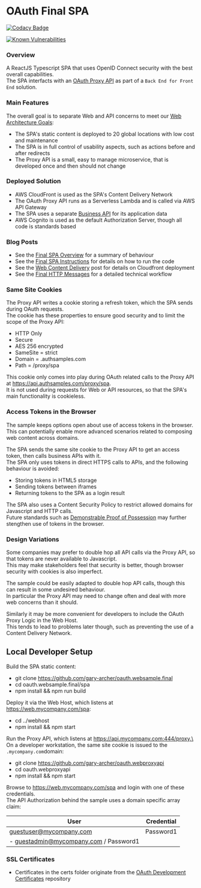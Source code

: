 # OAuth Final SPA

[![Codacy Badge](https://app.codacy.com/project/badge/Grade/f2c5ede8739440599096fc25010ab6f6)](https://www.codacy.com/gh/gary-archer/oauth.websample.final/dashboard?utm_source=github.com&amp;utm_medium=referral&amp;utm_content=gary-archer/oauth.websample.final&amp;utm_campaign=Badge_Grade)
 
[![Known Vulnerabilities](https://snyk.io/test/github/gary-archer/oauth.websample.final/badge.svg?targetFile=spa/package.json)](https://snyk.io/test/github/gary-archer/oauth.websample.final?targetFile=spa/package.json)

### Overview

A ReactJS Typescript SPA that uses OpenID Connect security with the best overall capabilities.\
The SPA interfacts with an [OAuth Proxy API](https://github.com/gary-archer/oauth.webproxyapi) as part of a `Back End for Front End` solution.

### Main Features

The overall goal is to separate Web and API concerns to meet our [Web Architecture Goals](https://authguidance.com/2017/09/08/goal-1-requirements/):

- The SPA's static content is deployed to 20 global locations with low cost and maintenance
- The SPA is in full control of usability aspects, such as actions before and after redirects
- The Proxy API is a small, easy to manage microservice, that is developed once and then should not change

### Deployed Solution

* AWS CloudFront is used as the SPA's Content Delivery Network
* The OAuth Proxy API runs as a Serverless Lambda and is called via AWS API Gateway
* The SPA uses a separate [Business API](https://github.com/gary-archer/oauth.apisample.serverless) for its application data
* AWS Cognito is used as the default Authorization Server, though all code is standards based

### Blog Posts

* See the [Final SPA Overview](https://authguidance.com/2019/04/07/local-ui-setup) for a summary of behaviour
* See the [Final SPA Instructions](https://authguidance.com/2019/04/08/how-to-run-the-react-js-spa) for details on how to run the code
* See the [Web Content Delivery](https://authguidance.com/2018/12/02/spa-content-deployment) post for details on Cloudfront deployment
* See the [Final HTTP Messages](https://authguidance.com/2020/05/24/spa-and-api-final-http-messages) for a detailed technical workflow

### Same Site Cookies

The Proxy API writes a cookie storing a refresh token, which the SPA sends during OAuth requests.\
The cookie has these properties to ensure good security and to limit the scope of the Proxy API:

- HTTP Only
- Secure
- AES 256 encrypted
- SameSite = strict
- Domain = .authsamples.com
- Path = /proxy/spa

This cookie only comes into play during OAuth related calls to the Proxy API at https://api.authsamples.com/proxy/spa. \
It is not used during requests for Web or API resources, so that the SPA's main functionality is cookieless.

### Access Tokens in the Browser

The sample keeps options open about use of access tokens in the browser.\
This can potentially enable more advanced scenarios related to composing web content across domains.

The SPA sends the same site cookie to the Proxy API to get an access token, then calls business APIs with it.\
The SPA only uses tokens in direct HTTPS calls to APIs, and the following behaviour is avoided:

- Storing tokens in HTML5 storage
- Sending tokens between iframes
- Returning tokens to the SPA as a login result

The SPA also uses a Content Security Policy to restrict allowed domains for Javascript and HTTP calls.\
Future standards such as [Demonstrable Proof of Possession](https://datatracker.ietf.org/doc/html/draft-ietf-oauth-dpop) may further stengthen use of tokens in the browser.

### Design Variations

Some companies may prefer to double hop all API calls via the Proxy API, so that tokens are never available to Javascript.\
This may make stakeholders feel that security is better, though browser security with cookies is also imperfect.

The sample could be easily adapted to double hop API calls, though this can result in some undesired behaviour.\
In particular the Proxy API may need to change often and deal with more web concerns than it should.

Similarly it may be more convenient for developers to include the OAuth Proxy Logic in the Web Host.\
This tends to lead to problems later though, such as preventing the use of a Content Delivery Network.

## Local Developer Setup

Build the SPA static content:

- git clone https://github.com/gary-archer/oauth.websample.final
- cd oauth.websample.final/spa
- npm install && npm run build

Deploy it via the Web Host, which listens at https://web.mycompany.com/spa:

- cd ../webhost
- npm install && npm start

Run the Proxy API, which listens at https://api.mycompany.com:444/proxy.\
On a developer workstation, the same site cookie is issued to the `.mycompany.com`domain:

- git clone https://github.com/gary-archer/oauth.webproxyapi
- cd oauth.webproxyapi
- npm install && npm start

Browse to https://web.mycompany.com/spa and login with one of these credentials.\
The API Authorization behind the sample uses a domain specific array claim:

| User | Credential |
| ---- | ---------- |
| guestuser@mycompany.com | Password1 |
- guestadmin@mycompany.com / Password1 |

### SSL Certificates

* Certificates in the certs folder originate from the [OAuth Development Certificates](https://github.com/gary-archer/oauth.developmentcertificates) repository
